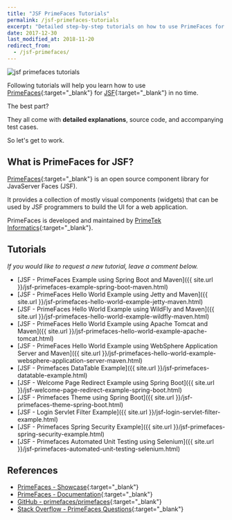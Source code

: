```yaml
---
title: "JSF PrimeFaces Tutorials"
permalink: /jsf-primefaces-tutorials
excerpt: "Detailed step-by-step tutorials on how to use PrimeFaces for JSF."
date: 2017-12-30
last_modified_at: 2018-11-20
redirect_from:
  - /jsf-primefaces/
---
```


<img src="{{ site.url }}/assets/images/jsf-primefaces/jsf-primefaces-tutorials.png" alt="jsf primefaces tutorials" class="align-right title-image">

Following tutorials will help you learn how to use [PrimeFaces](https://en.wikipedia.org/wiki/PrimeFaces){:target="_blank"} for [JSF](https://en.wikipedia.org/wiki/JavaServer_Faces){:target="_blank"} in no time.

The best part?

They all come with **detailed explanations**, source code, and accompanying test cases.

So let's get to work.

## What is PrimeFaces for JSF?

[PrimeFaces](http://primefaces.org/){:target="_blank"} is an open source component library for JavaServer Faces (JSF).

It provides a collection of mostly visual components (widgets) that can be used by JSF programmers to build the UI for a web application.

PrimeFaces is developed and maintained by [PrimeTek Informatics](http://www.primetek.com.tr/){:target="_blank"}.

## Tutorials

_If you would like to request a new tutorial, leave a comment below._

* [JSF - PrimeFaces Example using Spring Boot and Maven]({{ site.url }}/jsf-primefaces-example-spring-boot-maven.html)
* [JSF - PrimeFaces Hello World Example using Jetty and Maven]({{ site.url }}/jsf-primefaces-hello-world-example-jetty-maven.html)
* [JSF - PrimeFaces Hello World Example using WildFly and Maven]({{ site.url }}/jsf-primefaces-hello-world-example-wildfly-maven.html)
* [JSF - PrimeFaces Hello World Example using Apache Tomcat and Maven]({{ site.url }}/jsf-primefaces-hello-world-example-apache-tomcat.html)
* [JSF - PrimeFaces Hello World Example using WebSphere Application Server and Maven]({{ site.url }}/jsf-primefaces-hello-world-example-websphere-application-server-maven.html)
* [JSF - Primefaces DataTable Example]({{ site.url }}/jsf-primefaces-datatable-example.html)
* [JSF - Welcome Page Redirect Example using Spring Boot]({{ site.url }}/jsf-welcome-page-redirect-example-spring-boot.html)
* [JSF - Primefaces Theme using Spring Boot]({{ site.url }}/jsf-primefaces-theme-spring-boot.html)
* [JSF - Login Servlet Filter Example]({{ site.url }}/jsf-login-servlet-filter-example.html)
* [JSF - Primefaces Spring Security Example]({{ site.url }}/jsf-primefaces-spring-security-example.html)
* [JSF - Primefaces Automated Unit Testing using Selenium]({{ site.url }}/jsf-primefaces-automated-unit-testing-selenium.html)

## References

* [PrimeFaces - Showcase](https://www.primefaces.org/showcase/){:target="_blank"}
* [PrimeFaces - Documentation](https://www.primefaces.org/documentation/){:target="_blank"}
* [GitHub - primefaces/primefaces](https://github.com/primefaces/primefaces){:target="_blank"}
* [Stack Overflow - PrimeFaces Questions](https://stackoverflow.com/questions/tagged/primefaces){:target="_blank"}

